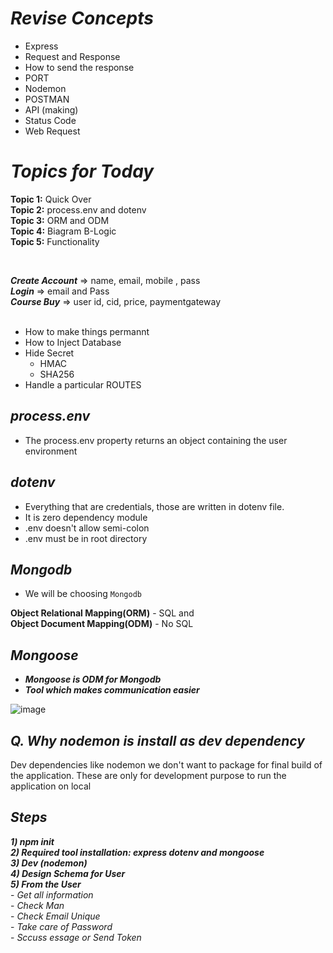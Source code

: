 # _Revise Concepts_
- Express
- Request and Response
- How to send the response
- PORT
- Nodemon
- POSTMAN
- API (making)
- Status Code
- Web Request

# _Topics for Today_
<b>Topic 1:</b> Quick Over<br>
<b>Topic 2:</b> process.env and dotenv<br>
<b>Topic 3:</b> ORM and ODM<br>
<b>Topic 4:</b> Biagram B-Logic<br> 
<b>Topic 5:</b> Functionality<br>

<br>

<b><i>Create Account</b></i> => name, email, mobile , pass<br>
<b><i>Login</b></i>          => email and Pass<br>
<b><i>Course Buy</b></i>    => user id, cid, price, paymentgateway<br>
<br>
- How to make things permannt
- How to Inject Database
- Hide Secret
   - HMAC
   - SHA256
- Handle a particular ROUTES

## _process.env_
- The process.env property returns an object containing the user environment

## _dotenv_
- Everything that are credentials, those are written in dotenv file.
- It is zero dependency module
- .env doesn't allow semi-colon
- .env must be in root directory

## _Mongodb_
- We will be choosing `Mongodb`

 **Object Relational Mapping(ORM)** - SQL and <br>
 **Object Document Mapping(ODM)** - No SQL

## _Mongoose_
- **_Mongoose is ODM for Mongodb_**
- **_Tool which makes communication easier_**

![image](https://user-images.githubusercontent.com/91872149/200102464-2b07e164-44d9-485f-a6dc-6e6edcd375b7.png)

## _Q. Why nodemon is install as dev dependency_

Dev dependencies like nodemon we don't want to package for final build of the application. These are only for development purpose to run the application on local

## _Steps_
**_1) npm init_**<br>
**_2) Required tool installation: express dotenv and mongoose_**<br>
**_3) Dev (nodemon)_**<br>
**_4) Design Schema for User_**<br>
**_5) From the User_**<br>
       - _Get all information_<br>
       - _Check Man_<br>
       - _Check Email Unique_<br>
       - _Take care of Password_<br>
       - _Sccuss essage or Send Token_<br>


